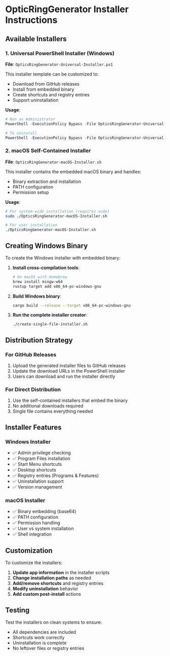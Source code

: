 # OpticRingGenerator Installer Instructions

## Available Installers

### 1. Universal PowerShell Installer (Windows)
**File**: `OpticsRingGenerator-Universal-Installer.ps1`

This installer template can be customized to:
- Download from GitHub releases
- Install from embedded binary
- Create shortcuts and registry entries
- Support uninstallation

**Usage**:
```powershell
# Run as Administrator
PowerShell -ExecutionPolicy Bypass -File OpticsRingGenerator-Universal-Installer.ps1

# To uninstall
PowerShell -ExecutionPolicy Bypass -File OpticsRingGenerator-Universal-Installer.ps1 -Uninstall
```

### 2. macOS Self-Contained Installer
**File**: `OpticsRingGenerator-macOS-Installer.sh`

This installer contains the embedded macOS binary and handles:
- Binary extraction and installation
- PATH configuration
- Permission setup

**Usage**:
```bash
# For system-wide installation (requires sudo)
sudo ./OpticsRingGenerator-macOS-Installer.sh

# For user installation
./OpticsRingGenerator-macOS-Installer.sh
```

## Creating Windows Binary

To create the Windows installer with embedded binary:

1. **Install cross-compilation tools**:
   ```bash
   # On macOS with Homebrew
   brew install mingw-w64
   rustup target add x86_64-pc-windows-gnu
   ```

2. **Build Windows binary**:
   ```bash
   cargo build --release --target x86_64-pc-windows-gnu
   ```

3. **Run the complete installer creator**:
   ```bash
   ./create-single-file-installer.sh
   ```

## Distribution Strategy

### For GitHub Releases
1. Upload the generated installer files to GitHub releases
2. Update the download URLs in the PowerShell installer
3. Users can download and run the installer directly

### For Direct Distribution
1. Use the self-contained installers that embed the binary
2. No additional downloads required
3. Single file contains everything needed

## Installer Features

### Windows Installer
- ✅ Admin privilege checking
- ✅ Program Files installation
- ✅ Start Menu shortcuts
- ✅ Desktop shortcuts
- ✅ Registry entries (Programs & Features)
- ✅ Uninstallation support
- ✅ Version management

### macOS Installer
- ✅ Binary embedding (base64)
- ✅ PATH configuration
- ✅ Permission handling
- ✅ User vs system installation
- ✅ Shell integration

## Customization

To customize the installers:

1. **Update app information** in the installer scripts
2. **Change installation paths** as needed
3. **Add/remove shortcuts** and registry entries
4. **Modify uninstallation** behavior
5. **Add custom post-install** actions

## Testing

Test the installers on clean systems to ensure:
- All dependencies are included
- Shortcuts work correctly
- Uninstallation is complete
- No leftover files or registry entries
